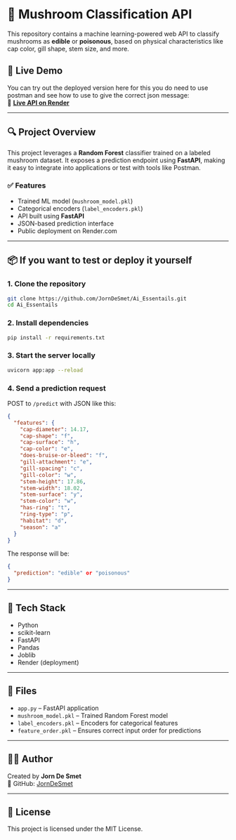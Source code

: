 # 🍄 Mushroom Classification API

This repository contains a machine learning-powered web API to classify mushrooms as **edible** or **poisonous**, based on physical characteristics like cap color, gill shape, stem size, and more.

## 🚀 Live Demo

You can try out the deployed version here for this you do need to use postman and see how to use to give the correct json message:  
📍 **[Live API on Render](https://ai-essentails.onrender.com/predict)**

---

## 🔍 Project Overview

This project leverages a **Random Forest** classifier trained on a labeled mushroom dataset. It exposes a prediction endpoint using **FastAPI**, making it easy to integrate into applications or test with tools like Postman.

### ✅ Features

- Trained ML model (`mushroom_model.pkl`)
- Categorical encoders (`label_encoders.pkl`)
- API built using **FastAPI**
- JSON-based prediction interface
- Public deployment on Render.com

---

## 📦 If you want to test or deploy it yourself

### 1. Clone the repository

```bash
git clone https://github.com/JornDeSmet/Ai_Essentails.git
cd Ai_Essentails
```

### 2. Install dependencies

```bash
pip install -r requirements.txt
```

### 3. Start the server locally

```bash
uvicorn app:app --reload
```

### 4. Send a prediction request

POST to `/predict` with JSON like this:

```json
{
  "features": {
    "cap-diameter": 14.17,
    "cap-shape": "f",
    "cap-surface": "h",
    "cap-color": "e",
    "does-bruise-or-bleed": "f",
    "gill-attachment": "e",
    "gill-spacing": "c",
    "gill-color": "w",
    "stem-height": 17.86,
    "stem-width": 18.02,
    "stem-surface": "y",
    "stem-color": "w",
    "has-ring": "t",
    "ring-type": "p",
    "habitat": "d",
    "season": "a"
  }
}
```

The response will be:

```json
{
  "prediction": "edible" or "poisonous"
}
```

---

## 🧠 Tech Stack

- Python
- scikit-learn
- FastAPI
- Pandas
- Joblib
- Render (deployment)

---

## 📁 Files

- `app.py` – FastAPI application
- `mushroom_model.pkl` – Trained Random Forest model
- `label_encoders.pkl` – Encoders for categorical features
- `feature_order.pkl` – Ensures correct input order for predictions

---

## 🙋‍♂️ Author

Created by **Jorn De Smet**  
📍 GitHub: [JornDeSmet](https://github.com/JornDeSmet)

---

## 📄 License

This project is licensed under the MIT License.
